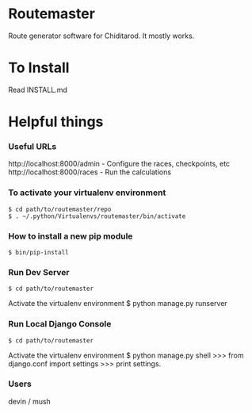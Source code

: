 
# Routemaster
Route generator software for Chiditarod.
It mostly works.


# To Install
Read INSTALL.md


# Helpful things
### Useful URLs

http://localhost:8000/admin     - Configure the races, checkpoints, etc
http://localhost:8000/races     - Run the calculations

### To activate your virtualenv environment

    $ cd path/to/routemaster/repo
    $ . ~/.python/Virtualenvs/routemaster/bin/activate 

### How to install a new pip module

    $ bin/pip-install

### Run Dev Server

    $ cd path/to/routemaster
Activate the virtualenv environment
    $ python manage.py runserver

### Run Local Django Console

    $ cd path/to/routemaster
Activate the virtualenv environment
    $ python manage.py shell
    >>> from django.conf import settings
    >>> print settings.<tab>

### Users
devin / mush




